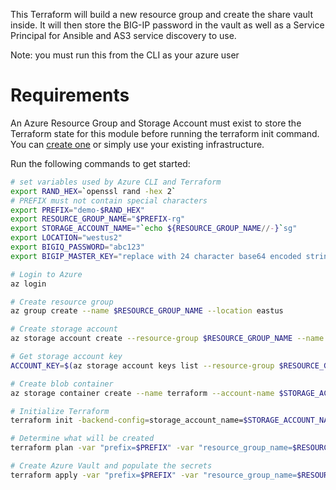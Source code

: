 This Terraform will build a new resource group and create the share vault inside.  It will then store the BIG-IP password in the vault as well as a Service Principal for Ansible and AS3 service discovery to use.

Note: you must run this from the CLI as your azure user

# Requirements
An Azure Resource Group and Storage Account must exist to store the Terraform state for this module before running the terraform init command.  You can [create one](https://docs.microsoft.com/en-us/azure/terraform/terraform-backend) or simply use your existing infrastructure. 

Run the following commands to get started:
```bash
# set variables used by Azure CLI and Terraform
export RAND_HEX=`openssl rand -hex 2`
# PREFIX must not contain special characters 
export PREFIX="demo-$RAND_HEX" 
export RESOURCE_GROUP_NAME="$PREFIX-rg"
export STORAGE_ACCOUNT_NAME="`echo ${RESOURCE_GROUP_NAME//-}`sg"
export LOCATION="westus2"
export BIGIQ_PASSWORD="abc123"
export BIGIP_MASTER_KEY="replace with 24 character base64 encoded string to use as master key. Example: fqXEC6V913ivpr+efZVd/Q=="

# Login to Azure
az login

# Create resource group
az group create --name $RESOURCE_GROUP_NAME --location eastus

# Create storage account
az storage account create --resource-group $RESOURCE_GROUP_NAME --name $STORAGE_ACCOUNT_NAME --sku Standard_LRS --encryption-services blob

# Get storage account key
ACCOUNT_KEY=$(az storage account keys list --resource-group $RESOURCE_GROUP_NAME --account-name $STORAGE_ACCOUNT_NAME --query "[0].value" -o tsv)

# Create blob container
az storage container create --name terraform --account-name $STORAGE_ACCOUNT_NAME --account-key $ACCOUNT_KEY

# Initialize Terraform
terraform init -backend-config=storage_account_name=$STORAGE_ACCOUNT_NAME -backend-config=container_name=terraform -backend-config=key=vault-terraform.tfstate -backend-config=resource_group_name=$RESOURCE_GROUP_NAME 

# Determine what will be created
terraform plan -var "prefix=$PREFIX" -var "resource_group_name=$RESOURCE_GROUP_NAME" -var "region=$LOCATION" -var "bigiq_password=$BIGIQ_PASSWORD" -var "bigip_master_key=$BIGIP_MASTER_KEY"

# Create Azure Vault and populate the secrets
terraform apply -var "prefix=$PREFIX" -var "resource_group_name=$RESOURCE_GROUP_NAME" -var "region=$LOCATION" -var "bigiq_password=$BIGIQ_PASSWORD" -var "bigip_master_key=$BIGIP_MASTER_KEY" 
```